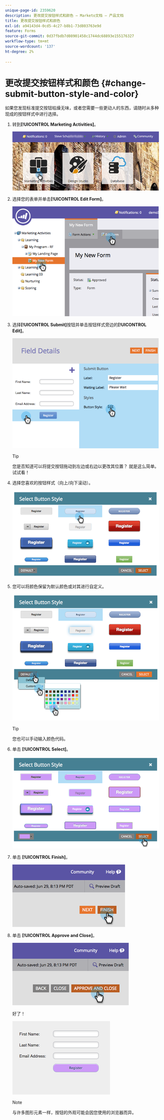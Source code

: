 ```yaml
---
unique-page-id: 2359620
description: 更改提交按钮样式和颜色 — Marketo文档 — 产品文档
title: 更改提交按钮样式和颜色
exl-id: a94143d4-0cd5-4c27-b8b1-73d803763e9d
feature: Forms
source-git-commit: 0d37fbdb7d08901458c1744dc68893e155176327
workflow-type: tm+mt
source-wordcount: '137'
ht-degree: 2%

---
```


# 更改提交按钮样式和颜色 {#change-submit-button-style-and-color}

如果您发现标准提交按钮枯燥无味，或者您需要一些更动人的东西，请随时从多种现成的按钮样式中进行选择。

1. 转到&#x200B;**[!UICONTROL Marketing Activities]**。

   ![](assets/login-marketing-activities-3.png)

1. 选择您的表单并单击&#x200B;**[!UICONTROL Edit Form]**。

   ![](assets/image2014-9-15-16-3a54-3a36.png)

1. 选择&#x200B;**[!UICONTROL Submit]**&#x200B;按钮并单击按钮样式旁边的&#x200B;**[!UICONTROL Edit]**。

   ![](assets/image2014-9-15-16-3a54-3a56.png)

   >[!TIP]
   >
   >您是否知道可以将提交按钮拖动到左边或右边以更改其位置？ 就是这么简单。 试试看！

1. 选择您喜欢的按钮样式（向上/向下滚动）。

   ![](assets/image2014-9-15-16-3a55-3a30.png)

1. 您可以将颜色保留为默认颜色或对其进行自定义。

   ![](assets/image2014-9-15-16-3a56-3a0.png)

   >[!TIP]
   >
   >您也可以手动输入颜色代码。

1. 单击 **[!UICONTROL Select]**。

   ![](assets/image2014-9-15-16-3a56-3a37.png)

1. 单击 **[!UICONTROL Finish]**。

   ![](assets/image2014-9-15-16-3a56-3a52.png)

1. 单击 **[!UICONTROL Approve and Close]**。

   ![](assets/image2014-9-15-16-3a57-3a10.png)

   好了！

   ![](assets/image2014-9-15-16-3a57-3a17.png)

   >[!NOTE]
   >
   >与许多图形元素一样，按钮的外观可能会因您使用的浏览器而异。
